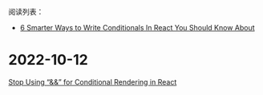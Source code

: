 阅读列表：
+ [6 Smarter Ways to Write Conditionals In React You Should Know About](https://medium.com/javascript-in-plain-english/6-smarter-ways-to-write-conditionals-in-react-you-should-know-about-981a4b02f10e)



# 2022-10-12

[Stop Using “&&” for Conditional Rendering in React](https://medium.com/geekculture/stop-using-for-conditional-rendering-in-react-a0f7b96200f8)

